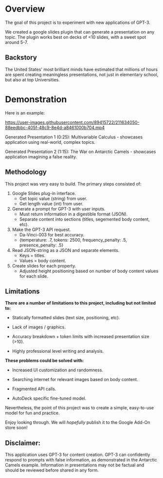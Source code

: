 # Overview

The goal of this project is to experiment with new applications of GPT-3. 

We created a google slides plugin that can generate a presentation on any topic. The plugin works best on decks of <10 slides, with a sweet spot around 5-7.

## Backstory

The United States' most brilliant minds have estimated that millions of hours are spent creating meaningless presentations, not just in elementary school, but also at top Universities.

# Demonstration

Here is an example:

https://user-images.githubusercontent.com/89415722/211634050-88eedbbc-405f-48c9-8e4d-a8461000b704.mp4

Generated Presentation 1 (0:25): Multivariable Calculus - showcases application using real-world, complex topics.

Generated Presentation 2 (1:15): The War on Antarctic Camels - showcases application imagining a false reality.


## Methodology

This project was very easy to build.  The primary steps consisted of:

1. Google Slides plug-in interface.
   * Get topic value (string) from user.
   * Get length value (int) from user.
2. Generate a prompt for GPT-3 with user inputs.
   * Must return information in a digestible format (JSON).
   * Separate content into sections (titles, segemented body content, etc).
3. Make the GPT-3 API request.
   * Da-Vinci-003 for best accuracy.
   * {temperature: .7, tokens: 2500, frequency_penalty: .5, presence_penalty: .5}
4. Read JSON-string as a JSON and separate elements.
   * Keys = titles.
   * Values = body content.
5. Create slides for each property.
   * Adjusted height positioning based on number of body content values for each slide.

## Limitations

**There are a number of limitations to this project, including but not limited to:**

* Statically formatted slides (text size, positioning, etc).

* Lack of images / graphics.

* Accuracy breakdown + token limits with increased presentation size (>10).

* Highly professional level writing and analysis.

**These problems could be solved with:**

* Increased UI customization and randomness.

* Searching internet for relevant images based on body content.

* Fragmented API calls.

* AutoDeck specific fine-tuned model.

Nevertheless, the point of this project was to create a simple, easy-to-use model for fun and practice.  

Enjoy looking through.  We will *hopefully* publish it to the Google Add-On store soon!

## Disclaimer:
This application uses GPT-3 for content creation.  GPT-3 can confidently respond to prompts with false information, as demonstrated in the Antarctic Camels example.  Information in presentations may not be factual and should be reviewed before shared in any form.
